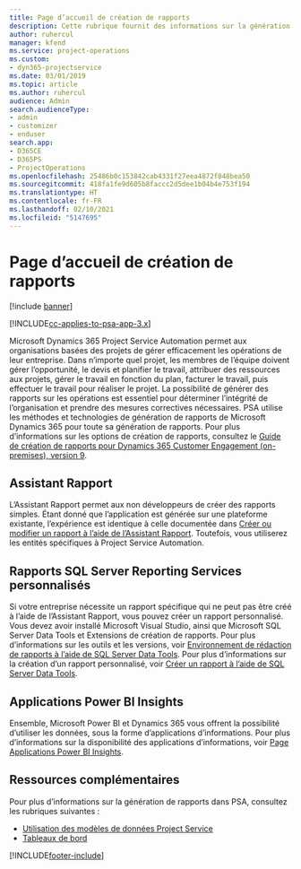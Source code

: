 ```yaml
---
title: Page d’accueil de création de rapports
description: Cette rubrique fournit des informations sur la génération de rapports dans Dynamics 365 Project Service Automation.
author: ruhercul
manager: kfend
ms.service: project-operations
ms.custom:
- dyn365-projectservice
ms.date: 03/01/2019
ms.topic: article
ms.author: ruhercul
audience: Admin
search.audienceType:
- admin
- customizer
- enduser
search.app:
- D365CE
- D365PS
- ProjectOperations
ms.openlocfilehash: 25486b0c153842cab4331f27eea4872f848bea50
ms.sourcegitcommit: 418fa1fe9d605b8faccc2d5dee1b04b4e753f194
ms.translationtype: HT
ms.contentlocale: fr-FR
ms.lasthandoff: 02/10/2021
ms.locfileid: "5147695"
---
```

# <a name="reporting-home-page"></a>Page d’accueil de création de rapports

[!include [banner](../includes/psa-now-project-operations.md)]

[!INCLUDE[cc-applies-to-psa-app-3.x](../includes/cc-applies-to-psa-app-3x.md)]

Microsoft Dynamics 365 Project Service Automation permet aux organisations basées des projets de gérer efficacement les opérations de leur entreprise. Dans n’importe quel projet, les membres de l’équipe doivent gérer l’opportunité, le devis et planifier le travail, attribuer des ressources aux projets, gérer le travail en fonction du plan, facturer le travail, puis effectuer le travail pour réaliser le projet. La possibilité de générer des rapports sur les opérations est essentiel pour déterminer l’intégrité de l’organisation et prendre des mesures correctives nécessaires. PSA utilise les méthodes et technologies de génération de rapports de Microsoft Dynamics 365 pour toute sa génération de rapports. Pour plus d’informations sur les options de création de rapports, consultez le [Guide de création de rapports pour Dynamics 365 Customer Engagement (on-premises), version 9](https://docs.microsoft.com/dynamics365/customerengagement/on-premises/analytics/reporting-analytics-with-dynamics-365).

## <a name="report-wizard"></a>Assistant Rapport

L’Assistant Rapport permet aux non développeurs de créer des rapports simples. Étant donné que l’application est générée sur une plateforme existante, l’expérience est identique à celle documentée dans [Créer ou modifier un rapport à l’aide de l’Assistant Rapport](https://docs.microsoft.com/dynamics365/customerengagement/on-premises/basics/create-edit-copy-report-wizard). Toutefois, vous utiliserez les entités spécifiques à Project Service Automation.

## <a name="custom-sql-server-reporting-services-reports"></a>Rapports SQL Server Reporting Services personnalisés

Si votre entreprise nécessite un rapport spécifique qui ne peut pas être créé à l’aide de l’Assistant Rapport, vous pouvez créer un rapport personnalisé. Vous devez avoir installé Microsoft Visual Studio, ainsi que Microsoft SQL Server Data Tools et Extensions de création de rapports. Pour plus d’informations sur les outils et les versions, voir [Environnement de rédaction de rapports à l’aide de SQL Server Data Tools](https://docs.microsoft.com/dynamics365/customerengagement/on-premises/analytics/report-writing-environment-using-sql-server-data-tools). Pour plus d’informations sur la création d’un rapport personnalisé, voir [Créer un rapport à l’aide de SQL Server Data Tools](https://docs.microsoft.com/dynamics365/customerengagement/on-premises/analytics/create-a-new-report-using-sql-server-data-tools).

## <a name="power-bi-insights-apps"></a>Applications Power BI Insights

Ensemble, Microsoft Power BI et Dynamics 365 vous offrent la possibilité d’utiliser les données, sous la forme d’applications d’informations. Pour plus d’informations sur la disponibilité des applications d’informations, voir [Page Applications Power BI Insights](https://powerbi.microsoft.com/power-bi-insights-apps/).


## <a name="additional-resources"></a>Ressources complémentaires
Pour plus d’informations sur la génération de rapports dans PSA, consultez les rubriques suivantes :

- [Utilisation des modèles de données Project Service](reports-working-project-service-data-model.md)
- [Tableaux de bord](reports-dashboards.md)



[!INCLUDE[footer-include](../includes/footer-banner.md)]